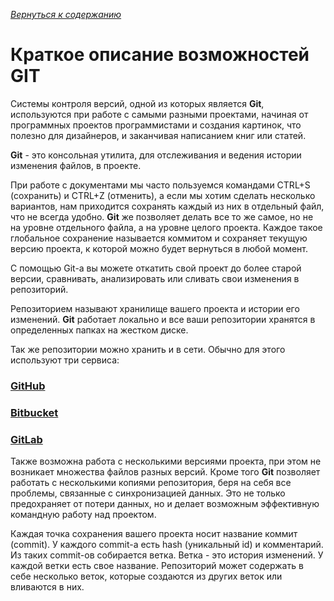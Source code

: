 [*Вернуться к содержанию*](readme.md)

# Краткое описание возможностей GIT

Системы контроля версий, одной из которых является **Git**, используются при работе с самыми разными проектами, начиная от программных проектов программистами и создания картинок, что полезно для дизайнеров, и заканчивая написанием книг или статей. 

**Git** - это консольная утилита, для отслеживания и ведения истории изменения файлов, в проекте.

При работе с документами мы часто пользуемся командами CTRL+S (сохранить) и CTRL+Z (отменить), а если мы хотим сделать несколько вариантов, нам приходится сохранять каждый из них в отдельный файл, что не всегда удобно. **Git** же позволяет делать все то же самое, но не на уровне отдельного файла, а на уровне целого проекта. Каждое такое глобальное сохранение называется коммитом и сохраняет текущую версию проекта, к которой можно будет вернуться в любой момент.

С помощью Git-a вы можете откатить свой проект до более старой версии, сравнивать, анализировать или сливать свои изменения в репозиторий.

Репозиторием называют хранилище вашего проекта и истории его изменений. **Git** работает локально и все ваши репозитории хранятся в определенных папках на жестком диске.

Так же репозитории можно хранить и в сети. Обычно для этого используют три сервиса:

### [GitHub](https://github.com/)

### [Bitbucket](https://bitbucket.org/)

### [GitLab](https://about.gitlab.com/)

Также возможна работа с несколькими версиями проекта, при этом не возникает множества файлов разных версий. Кроме того **Git** позволяет работать с несколькими копиями репозитория, беря на себя все проблемы, связанные с синхронизацией данных. Это не только предохраняет от потери данных, но и делает возможным эффективную командную работу над проектом.

Каждая точка сохранения вашего проекта носит название коммит (commit). У каждого commit-a есть hash (уникальный id) и комментарий. Из таких commit-ов собирается ветка. Ветка - это история изменений. У каждой ветки есть свое название. Репозиторий может содержать в себе несколько веток, которые создаются из других веток или вливаются в них.